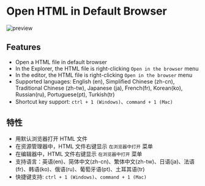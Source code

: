 # Open HTML in Default Browser

![preview](https://github.com/peakchen90/vscode-open-in-default-browser/raw/master/./preview.gif)

## Features
- Open a HTML file in default browser
- In the Explorer, the HTML file is right-clicking `Open in the browser` menu
- In the editor, the HTML file is right-clicking `Open in the browser` menu
- Supported languages: English (en), Simplified Chinese (zh-cn), Traditional Chinese (zh-tw), Japanese (ja), French(fr), Korean(ko), Russian(ru), Portuguese(pt), Turkish(tr)
- Shortcut key support: `ctrl + 1 (Windows)`、`command + 1 (Mac)`

## 特性
- 用默认浏览器打开 HTML 文件
- 在资源管理器中，HTML 文件右键显示 `在浏览器中打开` 菜单
- 在编辑器中，HTML 文件右键显示 `在浏览器中打开` 菜单
- 支持语言：英语(en)、简体中文(zh-cn)、繁体中文(zh-tw)、日语(ja)、法语(fr)、韩语(ko)、俄语(ru)、葡萄牙语(pt)、土耳其语(tr)
- 快捷键支持: `ctrl + 1 (Windows)`、`command + 1 (Mac)`